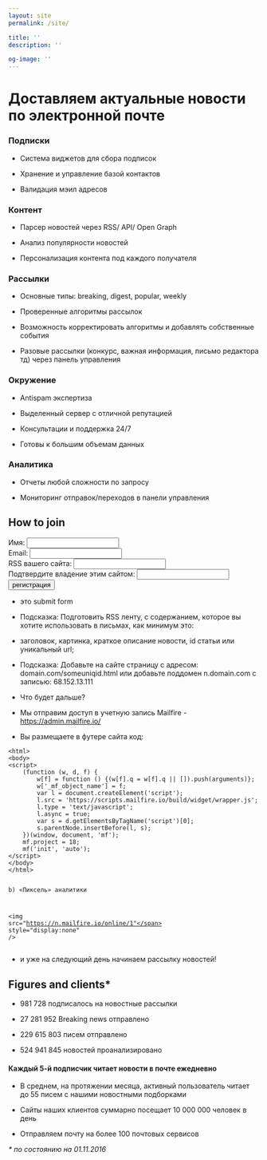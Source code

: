 ```yaml
---
layout: site
permalink: /site/

title: ''
description: ''

og-image: ''
---
```


# Доставляем актуальные новости по электронной почте

### Подписки

* Система виджетов для сбора подписок

* Хранение и управление базой контактов

* Валидация мэил адресов

### Контент

* Парсер новостей через RSS/ API/ Open Graph

* Анализ популярности новостей

* Персонализация контента под каждого получателя

### Рассылки

* Основные типы: breaking, digest, popular, weekly

* Проверенные алгоритмы рассылок

* Возможность корректировать алгоритмы и добавлять собственные события

* Разовые рассылки (конкурс, важная информация, письмо редактора тд) через панель управления

### Окружение 

* Antispam экспертиза

* Выделенный сервер с отличной репутацией

* Консультации и поддержка 24/7

* Готовы к большим объемам данных

### Аналитика

* Отчеты любой сложности по запросу

* Мониторинг отправок/переходов в панели управления

## How to join

<form>
    <div>
        <label>Имя:</label>
        <input type="name" name="name"/>
    </div>
    <div>
        <label>Email:</label>
        <input type="email" name="email"/>
    </div>
    <div>
        <label>RSS вашего сайта:</label>
        <input type="text" name="rss"/>
    </div>
    <div>
        <label>Подтвердите владение этим сайтом:</label>
        <input type="text" name="owner"/>
    </div>
    <input type="submit" value="регистрация"/>
</form>

* это submit form

* Подсказка: Подготовить RSS ленту, с содержанием, которое вы хотите использовать в письмах, как минимум это:

* заголовок, картинка, краткое описание новости, id статьи или уникальный url;

* Подсказка: Добавьте на сайте страницу с адресом: domain.com/someuniqid.html или добавьте поддомен n.domain.com с записью: 68.152.13.111

* Что будет дальше?

* Мы отправим доступ в учетную запись Mailfire - https://admin.mailfire.io/

* Вы размещаете в футере сайта код:

<div class="highlighter-rouge"><pre class="highlight"><code><span class="nt">&lt;html&gt;</span>
<span class="nt">&lt;body&gt;</span>
<span class="nt">&lt;script&gt;</span>
    <span class="p">(</span><span class="kd">function</span> <span class="p">(</span><span class="nx">w</span><span class="p">,</span> <span class="nx">d</span><span class="p">,</span> <span class="nx">f</span><span class="p">)</span> <span class="p">{</span>
        <span class="nx">w</span><span class="p">[</span><span class="nx">f</span><span class="p">]</span> <span class="o">=</span> <span class="kd">function</span> <span class="p">()</span> <span class="p">{(</span><span class="nx">w</span><span class="p">[</span><span class="nx">f</span><span class="p">].</span><span class="nx">q</span> <span class="o">=</span> <span class="nx">w</span><span class="p">[</span><span class="nx">f</span><span class="p">].</span><span class="nx">q</span> <span class="o">||</span> <span class="p">[]).</span><span class="nx">push</span><span class="p">(</span><span class="nx">arguments</span><span class="p">)};</span>
        <span class="nx">w</span><span class="p">[</span><span class="s1">'_mf_object_name'</span><span class="p">]</span> <span class="o">=</span> <span class="nx">f</span><span class="p">;</span>
        <span class="kd">var</span> <span class="nx">l</span> <span class="o">=</span> <span class="nb">document</span><span class="p">.</span><span class="nx">createElement</span><span class="p">(</span><span class="s1">'script'</span><span class="p">);</span>
        <span class="nx">l</span><span class="p">.</span><span class="nx">src</span> <span class="o">=</span> <span class="s1">'https://scripts.mailfire.io/build/widget/wrapper.js'</span><span class="p">;</span>
        <span class="nx">l</span><span class="p">.</span><span class="nx">type</span> <span class="o">=</span> <span class="s1">'text/javascript'</span><span class="p">;</span>
        <span class="nx">l</span><span class="p">.</span><span class="nx">async</span> <span class="o">=</span> <span class="kc">true</span><span class="p">;</span>
        <span class="kd">var</span> <span class="nx">s</span> <span class="o">=</span> <span class="nx">d</span><span class="p">.</span><span class="nx">getElementsByTagName</span><span class="p">(</span><span class="s1">'script'</span><span class="p">)[</span><span class="mi">0</span><span class="p">];</span>
        <span class="nx">s</span><span class="p">.</span><span class="nx">parentNode</span><span class="p">.</span><span class="nx">insertBefore</span><span class="p">(</span><span class="nx">l</span><span class="p">,</span> <span class="nx">s</span><span class="p">);</span>
    <span class="p">})(</span><span class="nb">window</span><span class="p">,</span> <span class="nb">document</span><span class="p">,</span> <span class="s1">'mf'</span><span class="p">);</span>
    <span class="nx">mf</span><span class="p">.</span><span class="nx">project</span> <span class="o">=</span> <span class="mi">18</span><span class="p">;</span>
    <span class="nx">mf</span><span class="p">(</span><span class="s1">'init'</span><span class="p">,</span> <span class="s1">'auto'</span><span class="p">);</span>
<span class="nt">&lt;/script&gt;</span>
<span class="nt">&lt;/body&gt;</span>
<span class="nt">&lt;/html&gt;</span>
 
b) «Пиксель» аналитики
 
<span class="nt">&lt;img</span> <span class="na">src=</span><span class="s">"https://n.mailfire.io/online/1"</span> <span class="na">style=</span><span class="s">"display:none"</span> <span class="nt">/&gt;</span>
</code></pre></div>

* и уже на следующий день начинаем рассылку новостей!

## Figures and clients*

* 981 728 подписалось на новостные рассылки

* 27 281 952 Breaking news отправлено

* 229 615 803 писем отправлено

* 524 941 845 новостей проанализировано

#### Каждый 5-й подписчик читает новости в почте ежедневно

* В среднем, на протяжении месяца, активный пользователь читает до 55 писем с нашими новостными подборками

* Сайты наших клиентов суммарно посещает 10 000 000 человек в день

* Отправляем почту на более 100 почтовых сервисов

_* по состоянию на 01.11.2016_
